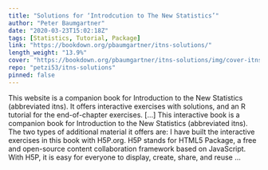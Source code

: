 ```yaml
---
title: "Solutions for ‘Introdcution to The New Statistics’"
author: "Peter Baumgartner"
date: "2020-03-23T15:02:18Z"
tags: [Statistics, Tutorial, Package]
link: "https://bookdown.org/pbaumgartner/itns-solutions/"
length_weight: "13.9%"
cover: "https://bookdown.org/pbaumgartner/itns-solutions/img/cover-itns-min.png"
repo: "petzi53/itns-solutions"
pinned: false
---
```


This website is a companion book for Introduction to the New Statistics (abbreviated itns). It offers interactive exercises with solutions, and an R tutorial for the end-of-chapter exercises. [...] This interactive book is a companion book for Introduction to the New Statistics (abbreviated itns). The two types of additional material it offers are: I have built the interactive exercises in this book with H5P.org. H5P stands for HTML5 Package, a free and open-source content collaboration framework based on JavaScript. With H5P, it is easy for everyone to display, create, share, and reuse ...
